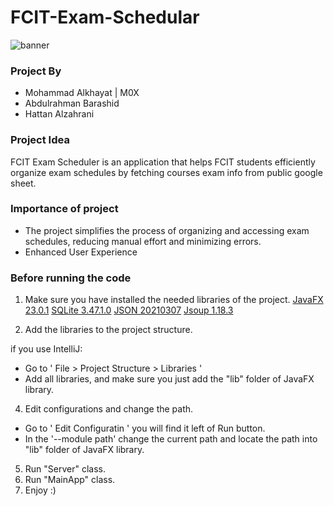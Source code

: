 # FCIT-Exam-Schedular
![banner](https://github.com/user-attachments/assets/c975752d-bf52-41b9-b27e-0e4db2f2be3b)

### Project By
- Mohammad Alkhayat | M0X
- Abdulrahman Barashid
- Hattan Alzahrani

### Project Idea
FCIT Exam Scheduler is an application that helps FCIT students efficiently organize exam schedules by fetching courses exam info from public google sheet.

### Importance of project
- The project simplifies the process of organizing and accessing exam schedules, reducing manual effort and minimizing errors.
- Enhanced User Experience

### Before running the code
1. Make sure you have installed the needed libraries of the project.
[JavaFX 23.0.1](https://openjfx.io/)
[SQLite 3.47.1.0](https://sqlitebrowser.org/blog/version-3-13-1-released/)
[JSON 20210307](https://mvnrepository.com/artifact/org.json/json/20210307)
[Jsoup 1.18.3](https://jsoup.org/download)

3. Add the libraries to the project structure.

  if you use IntelliJ:
  - Go to ' File > Project Structure > Libraries '
  - Add all libraries, and make sure you just add the "lib" folder of JavaFX library.
    
4. Edit configurations and change the path.

  - Go to ' Edit Configuratin ' you will find it left of Run button.
  - In the '--module path' change the current path and locate the path into "lib" folder of JavaFX library.
5. Run "Server" class.
6. Run "MainApp" class.
7. Enjoy :)
